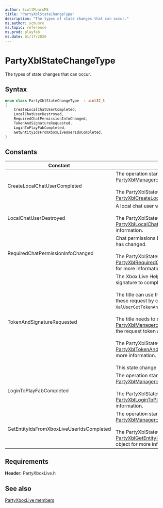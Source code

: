 ```yaml
---
author: ScottMunroMS
title: "PartyXblStateChangeType"
description: "The types of state changes that can occur."
ms.author: scmunro
ms.topic: reference
ms.prod: playfab
ms.date: 01/17/2020
---
```


# PartyXblStateChangeType  

The types of state changes that can occur.    

## Syntax  
  
```cpp
enum class PartyXblStateChangeType  : uint32_t  
{  
    CreateLocalChatUserCompleted,  
    LocalChatUserDestroyed,  
    RequiredChatPermissionInfoChanged,  
    TokenAndSignatureRequested,  
    LoginToPlayFabCompleted,  
    GetEntityIdsFromXboxLiveUserIdsCompleted,  
}  
```  
  
## Constants  
  
| Constant | Description |
| --- | --- |
| CreateLocalChatUserCompleted | The operation started by a previous call to [PartyXblManager::CreateLocalChatUser()](../classes/PartyXblManager/methods/partyxblmanager_createlocalchatuser.md) completed.<br/><br/> The PartyXblStateChange object should be cast to a [PartyXblCreateLocalChatUserCompletedStateChange](../structs/partyxblcreatelocalchatusercompletedstatechange.md). |  
| LocalChatUserDestroyed | A local chat user was destroyed.<br/><br/> The PartyXblStateChange object should be cast to a [PartyXblLocalChatUserDestroyedStateChange](../structs/partyxbllocalchatuserdestroyedstatechange.md) object for more information. |  
| RequiredChatPermissionInfoChanged | Chat permissions between a local chat user and a target chat user has changed.<br/><br/> The PartyXblStateChange object should be cast to a [PartyXblRequiredChatPermissionInfoChangedStateChange](../structs/partyxblrequiredchatpermissioninfochangedstatechange.md) object for more information. |  
| TokenAndSignatureRequested | The Xbox Live Helper library requires an Xbox Live token and signature to complete an HTTP request.<br/><br/> The title can use the Xbox Authentication Library (XAL) to fulfill these request by calling the ```XalUserGetTokenAndSignatureSilentlyAsync``` function. <br /><br /> The title needs to call [PartyXblManager::CompleteGetTokenAndSignatureRequest()](../classes/PartyXblManager/methods/partyxblmanager_completegettokenandsignaturerequest.md) with the request token and signature.   <br /><br /> The PartyXblStateChange object should be cast to a [PartyXblTokenAndSignatureRequestedStateChange](../structs/partyxbltokenandsignaturerequestedstatechange.md) object for more information.   <br /><br /> This state change is only returned on the Windows 10 platform. |  
| LoginToPlayFabCompleted | The operation started by a previous call to [PartyXblManager::LoginToPlayFab()](../classes/PartyXblManager/methods/partyxblmanager_logintoplayfab.md) completed.<br/><br/> The PartyXblStateChange object should be cast to a [PartyXblLoginToPlayFabCompletedStateChange](../structs/partyxbllogintoplayfabcompletedstatechange.md) object for more information. |  
| GetEntityIdsFromXboxLiveUserIdsCompleted | The operation started by a previous call to [PartyXblManager::GetEntityIdsFromXboxLiveUserIds()](../classes/PartyXblManager/methods/partyxblmanager_getentityidsfromxboxliveuserids.md) completed.<br/><br/> The PartyXblStateChange object should be cast to a [PartyXblGetEntityIdsFromXboxLiveUserIdsCompletedStateChange](../structs/partyxblgetentityidsfromxboxliveuseridscompletedstatechange.md) object for more information. |  
  
  
## Requirements  
  
**Header:** PartyXboxLive.h
  
## See also  
[PartyXboxLive members](../partyxboxlive_members.md)  

  
  
